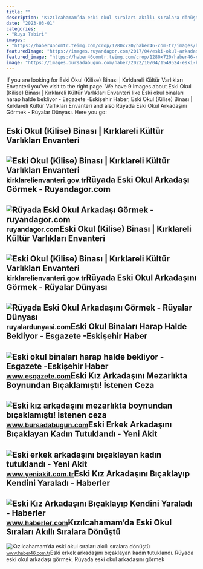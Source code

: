 ```yaml
---
title: ""
description: "Kızılcahamam’da eski okul sıraları akıllı sıralara dönüştü"
date: "2023-03-01"
categories:
- "Ruya Tabiri"
images:
- "https://haber46comtr.teimg.com/crop/1280x720/haber46-com-tr/images/haberler/2016/12/kizilcahamamda_eski_okul_siralari_akilli_siralara_donustu.jpg"
featuredImage: "https://images.ruyandagor.com/2017/04/eski-okul-arkadasi-gormek-0018.jpg"
featured_image: "https://haber46comtr.teimg.com/crop/1280x720/haber46-com-tr/images/haberler/2016/12/kizilcahamamda_eski_okul_siralari_akilli_siralara_donustu.jpg"
image: "https://images.bursadabugun.com/haber/2022/10/04/1549524-eski-kiz-arkadasini-mezarlikta-boynundan-bicaklamisti-istenen-ceza-belli-oldu-633bf2c9e53d3.jpg"
---
```


If you are looking for Eski Okul (Kilise) Binası | Kırklareli Kültür Varlıkları Envanteri you've visit to the right page. We have 9 Images about Eski Okul (Kilise) Binası | Kırklareli Kültür Varlıkları Envanteri like Eski okul binaları harap halde bekliyor - Esgazete -Eskişehir Haber, Eski Okul (Kilise) Binası | Kırklareli Kültür Varlıkları Envanteri and also Rüyada Eski Okul Arkadaşını Görmek - Rüyalar Dünyası. Here you go:

Eski Okul (Kilise) Binası | Kırklareli Kültür Varlıkları Envanteri
------------------------------------------------------------------

 ![Eski Okul (Kilise) Binası | Kırklareli Kültür Varlıkları Envanteri](https://kirklarelienvanteri.gov.tr/fotolar/361x270/hb_531268f28f300.jpg) <small>kirklarelienvanteri.gov.tr</small>Rüyada Eski Okul Arkadaşı Görmek - Ruyandagor.com
-------------------------------------------------

 ![Rüyada Eski Okul Arkadaşı Görmek - ruyandagor.com](https://images.ruyandagor.com/2017/04/eski-okul-arkadasi-gormek-0018.jpg) <small>ruyandagor.com</small>Eski Okul (Kilise) Binası | Kırklareli Kültür Varlıkları Envanteri
------------------------------------------------------------------

 ![Eski Okul (Kilise) Binası | Kırklareli Kültür Varlıkları Envanteri](https://kirklarelienvanteri.gov.tr/fotolar/361x270/244+.JPG) <small>kirklarelienvanteri.gov.tr</small>Rüyada Eski Okul Arkadaşını Görmek - Rüyalar Dünyası
----------------------------------------------------

 ![Rüyada Eski Okul Arkadaşını Görmek - Rüyalar Dünyası](http://ruyalardunyasi.com/wp-content/uploads/2019/11/ruyada-eski-okul-arkadasini.jpg) <small>ruyalardunyasi.com</small>Eski Okul Binaları Harap Halde Bekliyor - Esgazete -Eskişehir Haber
-------------------------------------------------------------------

 ![Eski okul binaları harap halde bekliyor - Esgazete -Eskişehir Haber](https://esgazetecom.teimg.com/esgazete-com/uploads/2022/08/agency/eski-okul-binalari-harap-halde-bekliyor.jpg) <small>www.esgazete.com</small>Eski Kız Arkadaşını Mezarlıkta Boynundan Bıçaklamıştı! İstenen Ceza
-------------------------------------------------------------------

 ![Eski kız arkadaşını mezarlıkta boynundan bıçaklamıştı! İstenen ceza](https://images.bursadabugun.com/haber/2022/10/04/1549524-eski-kiz-arkadasini-mezarlikta-boynundan-bicaklamisti-istenen-ceza-belli-oldu-633bf2c9e53d3.jpg) <small>www.bursadabugun.com</small>Eski Erkek Arkadaşını Bıçaklayan Kadın Tutuklandı - Yeni Akit
-------------------------------------------------------------

 ![Eski erkek arkadaşını bıçaklayan kadın tutuklandı - Yeni Akit](https://cdn.yeniakit.com.tr/images/news/625/eski-erkek-arkadasini-bicaklayan-kadin-tutuklandi-1592730868.jpg) <small>www.yeniakit.com.tr</small>Eski Kız Arkadaşını Bıçaklayıp Kendini Yaraladı - Haberler
----------------------------------------------------------

 ![Eski Kız Arkadaşını Bıçaklayıp Kendini Yaraladı - Haberler](https://i.hbrcdn.com/haber/2019/03/26/eski-kiz-arkadasini-bicaklayip-kendini-yarala-2-11875009_amp.jpg) <small>www.haberler.com</small>Kızılcahamam’da Eski Okul Sıraları Akıllı Sıralara Dönüştü
----------------------------------------------------------

 ![Kızılcahamam’da eski okul sıraları akıllı sıralara dönüştü](https://haber46comtr.teimg.com/crop/1280x720/haber46-com-tr/images/haberler/2016/12/kizilcahamamda_eski_okul_siralari_akilli_siralara_donustu.jpg) <small>www.haber46.com.tr</small>Eski erkek arkadaşını bıçaklayan kadın tutuklandı. Rüyada eski okul arkadaşı görmek. Rüyada eski okul arkadaşını görmek
